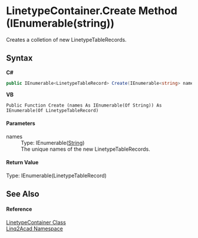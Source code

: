 # LinetypeContainer.Create Method (IEnumerable(string))
 

Creates a colletion of new LinetypeTableRecords.

## Syntax

**C#**<br />
``` C#
public IEnumerable<LinetypeTableRecord> Create(IEnumerable<string> names)
```

**VB**<br />
``` VB
Public Function Create (names As IEnumerable(Of String)) As IEnumerable(Of LinetypeTableRecord)
```


#### Parameters
<dl><dt>names</dt><dd>Type: IEnumerable(<a href="https://docs.microsoft.com/dotnet/api/system.string" target="_blank" rel="noopener noreferrer">String</a>)<br />The unique names of the new LinetypeTableRecords.</dd></dl>

#### Return Value
Type: IEnumerable(LinetypeTableRecord)

## See Also


#### Reference
<a href="T_Linq2Acad_LinetypeContainer.md">LinetypeContainer Class</a><br /><a href="N_Linq2Acad.md">Linq2Acad Namespace</a><br />
